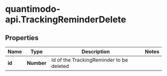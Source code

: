 # quantimodo-api.TrackingReminderDelete

## Properties
Name | Type | Description | Notes
------------ | ------------- | ------------- | -------------
**id** | **Number** | Id of the TrackingReminder to be deleted | 



